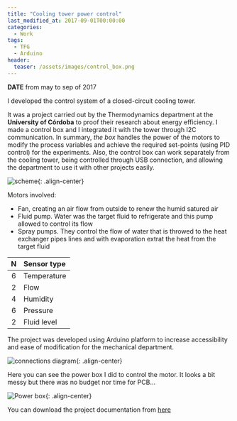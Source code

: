 ```yaml
---
title: "Cooling tower power control"
last_modified_at: 2017-09-01T00:00:00
categories:
  - Work
tags:
  - TFG
  - Arduino
header:
  teaser: /assets/images/control_box.png
---
```


**DATE** from may to sep of 2017

I developed the control system of a closed-circuit cooling tower. 

It was a project carried out by the Thermodynamics department at the **University of Córdoba** to proof their research about energy efficiency. I made a control box and I integrated it with the tower through I2C communication. In summary, _the box_ handles the power of the motors to modify the process variables and achieve the required set-points (using PID control) for the experiments. Also, the control box can work separately from the cooling tower, being controlled through USB connection, and allowing the department to use it with other projects easily.

![scheme](/resumee/assets/images/tfg_esquema.jpg){: .align-center}

Motors involved: 
- Fan, creating an air flow from outside to renew the humid satured air 
- Fluid pump. Water was the target fluid to refrigerate and this pump allowed to control its flow
- Spray pumps. They control the flow of water that is throwed to the heat exchanger pipes lines and with evaporation extrat the heat from the target fluid


| N | Sensor type |
|:-:| :-----------|
| 6 | Temperature |
| 2 | Flow        |
| 4 | Humidity    |
| 6 | Pressure    |
| 2 | Fluid level |


The project was developed using Arduino platform to increase accessibility and ease of modification for the mechanical department.

![connections diagram](/resumee/assets/images/tfg_placas.jpg){: .align-center}

Here you can see the power box I did to control the motor. It looks a bit messy but there was no budget nor time for PCB...

![Power box](/resumee/assets/images/control_box.png){: .align-center}

You can download the project documentation from [here](assets/downloads/TFG_F_Luque.pdf)